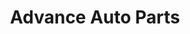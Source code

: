 ---
title: "Advance Auto Parts"
url: /woodbridge/advance-auto-parts-jefferson-davis-highway/
shop: car parts
---